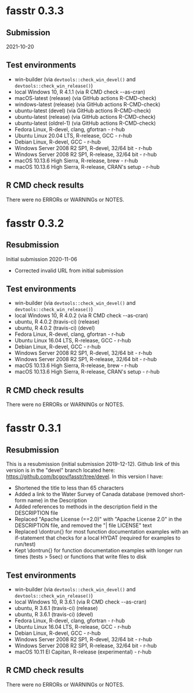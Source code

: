 fasstr 0.3.3
=========================

## Submission 

2021-10-20


## Test environments

* win-builder (via `devtools::check_win_devel()` and `devtools::check_win_release()`)
* local Windows 10, R 4.1.1 (via R CMD check --as-cran)
* macOS-latest (release) (via GitHub actions R-CMD-check)
* windows-latest (release) (via GitHub actions R-CMD-check)
* ubuntu-latest (devel) (via GitHub actions R-CMD-check)
* ubuntu-latest (release) (via GitHub actions R-CMD-check)
* ubuntu-latest (oldrel-1) (via GitHub actions R-CMD-check)
* Fedora Linux, R-devel, clang, gfortran - r-hub
* Ubuntu Linux 20.04 LTS, R-release, GCC - r-hub
* Debian Linux, R-devel, GCC - r-hub
* Windows Server 2008 R2 SP1, R-devel, 32/64 bit - r-hub
* Windows Server 2008 R2 SP1, R-release, 32/64 bit - r-hub
* macOS 10.13.6 High Sierra, R-release, brew - r-hub
* macOS 10.13.6 High Sierra, R-release, CRAN's setup - r-hub

## R CMD check results
There were no ERRORs or WARNINGs or NOTES. 

fasstr 0.3.2
=========================

## Resubmission

Initial submission 2020-11-06

* Corrected invalid URL from initial submission

## Test environments

* win-builder (via `devtools::check_win_devel()` and `devtools::check_win_release()`)
* local Windows 10, R 4.0.2 (via R CMD check --as-cran)
* ubuntu, R 4.0.2 (travis-ci) (release)
* ubuntu, R 4.0.2 (travis-ci) (devel)
* Fedora Linux, R-devel, clang, gfortran - r-hub
* Ubuntu Linux 16.04 LTS, R-release, GCC - r-hub
* Debian Linux, R-devel, GCC - r-hub
* Windows Server 2008 R2 SP1, R-devel, 32/64 bit - r-hub
* Windows Server 2008 R2 SP1, R-release, 32/64 bit - r-hub
* macOS 10.13.6 High Sierra, R-release, brew - r-hub
* macOS 10.13.6 High Sierra, R-release, CRAN's setup - r-hub

## R CMD check results
There were no ERRORs or WARNINGs or NOTES. 


fasstr 0.3.1
=========================

## Resubmission

This is a resubmission (initial submission 2019-12-12).
Github link of this version is in the "devel" branch located here: https://github.com/bcgov/fasstr/tree/devel. 
In this version I have:

* Shortened the title to less than 65 characters
* Added a link to the Water Survey of Canada database (removed short-form name) in the Description
* Added references to methods in the description field in the DESCRIPTION file
* Replaced "Apache License (==2.0)" with "Apache License 2.0" in the DESCRIPTION file, and removed the "| file LICENSE" text
* Replaced \dontrun{} for most function documentation examples with an if-statement that checks for a local HYDAT (required for examples to run/test)
* Kept \dontrun{} for function documentation examples with longer run times (tests > 5sec) or functions that write files to disk


## Test environments

* win-builder (via `devtools::check_win_devel()` and `devtools::check_win_release()`)
* local Windows 10, R 3.6.1 (via R CMD check --as-cran)
* ubuntu, R 3.6.1 (travis-ci) (release)
* ubuntu, R 3.6.1 (travis-ci) (devel)
* Fedora Linux, R-devel, clang, gfortran - r-hub
* Ubuntu Linux 16.04 LTS, R-release, GCC - r-hub
* Debian Linux, R-devel, GCC - r-hub
* Windows Server 2008 R2 SP1, R-devel, 32/64 bit - r-hub
* Windows Server 2008 R2 SP1, R-release, 32/64 bit - r-hub
* macOS 10.11 El Capitan, R-release (experimental) - r-hub


## R CMD check results
There were no ERRORs or WARNINGs or NOTES. 
